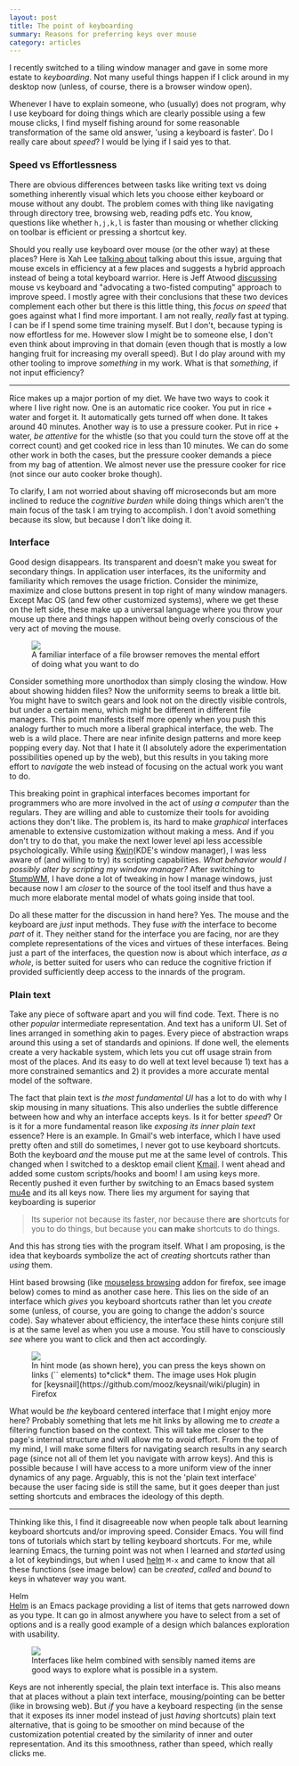 ```yaml
---
layout: post
title: The point of keyboarding
summary: Reasons for preferring keys over mouse
category: articles
---
```


<span class="dropcap">I</span> recently switched to a tiling window manager and
gave in some more estate to *keyboarding*. Not many useful things happen if I
click around in my desktop now (unless, of course, there is a browser window
open).

Whenever I have to explain someone, who (usually) does not program, why I use
keyboard for doing things which are clearly possible using a few mouse clicks, I
find myself fishing around for some reasonable transformation of the same old
answer, 'using a keyboard is faster'. Do I really care about *speed*? I would be
lying if I said yes to that.

### Speed vs Effortlessness

There are obvious differences between tasks like writing text vs doing something
inherently visual which lets you choose either keyboard or mouse without any
doubt. The problem comes with thing like navigating through directory tree,
browsing web, reading pdfs etc. You know, questions like whether `h,j,k,l` is
faster than mousing or whether clicking on toolbar is efficient or pressing a
shortcut key.

Should you really use keyboard over mouse (or the other way) at these places?
Here is Xah Lee [talking about](http://xahlee.info/kbd/mouse_vs_keyboard.html)
talking about this issue, arguing that mouse excels in efficiency at a few
places and suggests a hybrid approach instead of being a total keyboard warrior.
Here is Jeff Atwood
[discussing](https://blog.codinghorror.com/revisiting-keyboard-vs-the-mouse-pt-1/)
mouse vs keyboard and "advocating a two-fisted computing" approach to improve
speed. I mostly agree with their conclusions that these two devices complement
each other but there is this little thing, this *focus on speed* that goes
against what I find more important. I am not really, *really* fast at typing. I
can be if I spend some time training myself. But I don't, because typing is now
effortless for me. However slow I might be to someone else, I don't even think
about improving in that domain (even though that is mostly a low hanging fruit
for increasing my overall speed). But I do play around with my other tooling to
improve *something* in my work. What is that *something*, if not input
efficiency?

---

Rice makes up a major portion of my diet. We have two ways to cook it where I
live right now. One is an automatic rice cooker. You put in rice + water and
forget it. It automatically gets turned off when done. It takes around 40
minutes. Another way is to use a pressure cooker. Put in rice + water, *be
attentive* for the whistle (so that you could turn the stove off at the correct
count) and get cooked rice in less than 10 minutes. We can do some other work in
both the cases, but the pressure cooker demands a piece from my bag of
attention. We almost never use the pressure cooker for rice (not since our auto
cooker broke though).

To clarify, I am not worried about shaving off microseconds but am more inclined
to reduce the *cognitive burden* while doing things which aren't the main focus
of the task I am trying to accomplish. I don't avoid something because its slow,
but because I don't like doing it.

### Interface

Good design disappears. Its transparent and doesn't make you sweat for secondary
things. In application user interfaces, its the uniformity and familiarity which
removes the usage friction. Consider the minimize, maximize and close buttons
present in top right of many window managers. Except Mac OS (and few other
customized systems), where we get these on the left side, these make up a
universal language where you throw your mouse up there and things happen without
being overly conscious of the very act of moving the mouse.

<figure>
  <img src="/images/posts/keyboard/dolphin.png">
  <figcaption>
    A familiar interface of a file browser removes the mental effort of doing
    what you want to do
  </figcaption>
</figure>

Consider something more unorthodox than simply closing the window. How about
showing hidden files? Now the uniformity seems to break a little bit. You might
have to switch gears and look not on the directly visible controls, but under a
certain menu, which might be different in different file managers. This point
manifests itself more openly when you push this analogy further to much more a
liberal graphical interface, the web. The web is a wild place. There are near
infinite design patterns and more keep popping every day. Not that I hate it (I
absolutely adore the experimentation possibilities opened up by the web), but
this results in you taking more effort to *navigate* the web instead of focusing
on the actual work you want to do.

This breaking point in graphical interfaces becomes important for programmers
who are more involved in the act of *using a computer* than the regulars. They
are willing and able to customize their tools for avoiding actions they don't
like. The problem is, its hard to make *graphical* interfaces amenable to
extensive customization without making a mess. And if you don't try to do that,
you make the next lower level api less accessible psychologically. While using
[Kwin](https://userbase.kde.org/KWin)(KDE's window manager), I was less aware of
(and willing to try) its scripting capabilities. *What behavior would I possibly
alter by scripting my window manager?* After switching to
[StumpWM](https://stumpwm.github.io/), I have done a lot of tweaking in how I
manage windows, just because now I am *closer* to the source of the tool itself
and thus have a much more elaborate mental model of whats going inside that
tool.

Do all these matter for the discussion in hand here? Yes. The mouse and the
keyboard are *just* input methods. They fuse *with* the interface to become
*part* of it. They neither stand for the interface you are facing, nor are they
complete representations of the vices and virtues of these interfaces. Being
just a part of the interfaces, the question now is about which interface, *as a
whole*, is better suited for users who can reduce the cognitive friction if
provided sufficiently deep access to the innards of the program.

### Plain text

Take any piece of software apart and you will find code. Text. There is no other
*popular* intermediate representation. And text has a uniform UI. Set of lines
arranged in something akin to pages. Every piece of abstraction wraps around
this using a set of standards and opinions. If done well, the elements create a
very hackable system, which lets you cut off usage strain from most of the
places. And its easy to do well at text level because 1) text has a more
constrained semantics and 2) it provides a more accurate mental model of the
software.

The fact that plain text is *the most fundamental UI* has a lot to do with why I
skip mousing in many situations. This also underlies the subtle difference
between how and why an interface accepts keys. Is it for better *speed*? Or is
it for a more fundamental reason like *exposing its inner plain text* essence?
Here is an example. In Gmail's web interface, which I have used pretty often and
still do sometimes, I never got to use keyboard shortcuts. Both the keyboard
*and* the mouse put me at the same level of controls. This changed when I
switched to a desktop email client [Kmail](https://userbase.kde.org/KMail). I
went ahead and added some custom scripts/hooks and boom! I am using keys more.
Recently pushed it even further by switching to an Emacs based system
[mu4e](https://www.djcbsoftware.nl/code/mu/mu4e.html) and its all keys now.
There lies my argument for saying that keyboarding is superior

> Its superior not because its faster, nor because there **are** shortcuts for
> you to do things, but because you **can make** shortcuts to do things.

And this has strong ties with the program itself. What I am proposing, is the
idea that keyboards symbolize the act of *creating* shortcuts rather than
*using* them.

Hint based browsing (like [mouseless
browsing](https://addons.mozilla.org/en-us/firefox/addon/mouseless-browsing/)
addon for firefox, see image below) comes to mind as another case here. This
lies on the side of an interface which *gives* you keyboard shortcuts rather
than let you *create* some (unless, of course, you are going to change the
addon's source code). Say whatever about efficiency, the interface these hints
conjure still is at the same level as when you use a mouse. You still have to
consciously *see* where you want to click and then act accordingly.

<figure>
  <img src="/images/posts/keyboard/hint.png">
  <figcaption>
    In hint mode (as shown here), you can press the keys shown on links
    (`<a>` elements) to*click* them. The image uses Hok plugin for
    [keysnail](https://github.com/mooz/keysnail/wiki/plugin) in Firefox
  </figcaption>
</figure>

What would be *the* keyboard centered interface that I might enjoy more here?
Probably something that lets me hit links by allowing me to *create* a filtering
function based on the context. This will take me closer to the page's internal
structure and will allow me to avoid effort. From the top of my mind, I will
make some filters for navigating search results in any search page (since not
all of them let you navigate with arrow keys). And this is possible because I
will have access to a more uniform view of the inner dynamics of any page.
Arguably, this is not the 'plain text interface' because the user facing side is
still the same, but it goes deeper than just setting shortcuts and embraces the
ideology of this depth.

---

Thinking like this, I find it disagreeable now when people talk about learning
keyboard shortcuts and/or improving speed. Consider Emacs. You will find tons of
tutorials which start by telling keyboard shortcuts. For me, while learning
Emacs, the turning point was not when I learned and *started* using a lot of
keybindings, but when I used [helm](https://github.com/emacs-helm/helm/) `M-x`
and came to know that all these functions (see image below) can be *created*,
*called* and *bound* to keys in whatever way you want.

<aside>
  <div class="aside-title"> Helm </div>
  <a href="https://github.com/emacs-helm/helm/">Helm</a> is an Emacs package
  providing a list of items that gets narrowed down as you type. It can go in
  almost anywhere you have to select from a set of options and is a really good
  example of a design which balances exploration with usability.
</aside>

<figure>
  <img src="/images/posts/keyboard/helm.png">
  <figcaption>
    Interfaces like helm combined with sensibly named items are good ways to
    explore what is possible in a system.
  </figcaption>
</figure>

Keys are not inherently special, the plain text interface is. This also means
that at places without a plain text interface, mousing/pointing can be better
(like in browsing web). But *if* you have a keyboard respecting (in the sense
that it exposes its inner model instead of just *having* shortcuts) plain text
alternative, that is going to be smoother on mind because of the customization
potential created by the similarity of inner and outer representation. And its
this smoothness, rather than speed, which really clicks me.
